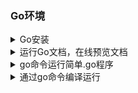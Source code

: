 ### Go环境

<details>
<summary>Go安装</summary>
官网：https://golang.org/doc/install

下载安装go
然后在`.zshrc`或者`.bashrc`里面配置环境变量

```
# Go
export PATH=$HOME/bin:/usr/local/go/bin:$PATH
```
</details>

<details>
<summary>运行Go文档，在线预览文档</summary>

```bash
# 如果你的 godoc 命令不存在，运行它安装
$ go get -v  golang.org/x/tools/cmd/godoc

$ godoc -http=:6060
# 运行上面一条命令，可访问文档http://localhost:6060/
```

</details>

<details>
<summary>go命令运行简单.go程序</summary>

我们可以简单的写一个基础的`hello world`代码然后另存为[hello.go](./example/hello.go)

```go
package main
import "fmt"
func main() {
   fmt.Println("Hello, World!")
}

```
然后运行`go run hello.go`,就可以在终端看到`Hello, World!`
</details>

<details>
<summary>通过go命令编译运行</summary>

GO程序的代码是可以直接编译成`exe文件` 或者 `二进制文件`直接运行，在[hello.go](./example/hello/hello.go)目录下运行下面命令，即可把go程序编译成二进制文件

```bash
go build hello.go
```

上面命令文件可以编译成一个`hello`可执行文件，然后直接在当前目录下 `./hello` 运行，可以输出`hello world!`。

</details>

